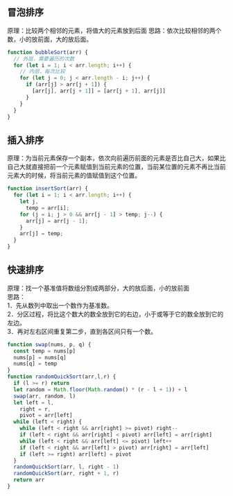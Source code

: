 ## 冒泡排序
原理：比较两个相邻的元素，将值大的元素放到后面 思路：依次比较相邻的两个数，小的放前面，大的放后面。

```js
function bubbleSort(arr) {
  // 外层，需要遍历的次数
  for (let i = 1; i < arr.length; i++) {
    // 内层，每次比较
    for (let j = 0; j < arr.length - i; j++) {
      if (arr[j] > arr[j + 1]) {
        [arr[j], arr[j + 1]] = [arr[j + 1], arr[j]]
      }
    }
  }
}
```
## 插入排序
原理：为当前元素保存一个副本，依次向前遍历前面的元素是否比自己大，如果比自己大就直接把前一个元素赋值到当前元素的位置，当前某位置的元素不再比当前元素大的时候，将当前元素的值赋值到这个位置。

```js
function insertSort(arr) {
  for (let i = 1; i < arr.length; i++) {
    let j,
      temp = arr[i];
    for (j = i; j > 0 && arr[j - 1] > temp; j--) {
      arr[j] = arr[j - 1];
    }
    arr[j] = temp;
  }
}
```
## 快速排序
原理：找一个基准值将数组分割成两部分，大的放后面，小的放前面 <br>
思路：  <br>
1．先从数列中取出一个数作为基准数。<br>
2．分区过程，将比这个数大的数全放到它的右边，小于或等于它的数全放到它的左边。<br>
3．再对左右区间重复第二步，直到各区间只有一个数。<br>
```js
function swap(nums, p, q) {
  const temp = nums[p]
  nums[p] = nums[q]
  nums[q] = temp
}
function randomQuickSort(arr,l,r) {
  if (l >= r) return
  let random = Math.floor(Math.random() * (r - l + 1)) + l
  swap(arr, random, l)
  let left = l,
    right = r,
    pivot = arr[left]
  while (left < right) {
    while (left < right && arr[right] >= pivot) right--
    if (left < right && arr[right] < pivot) arr[left] = arr[right]
    while (left < right && arr[left] <= pivot) left++
    if (left < right && arr[left] > pivot) arr[right] = arr[left]
    if (left >= right) arr[left] = pivot
  }
  randomQuickSort(arr, l, right - 1)
  randomQuickSort(arr, right + 1, r)
  return arr
}
```
